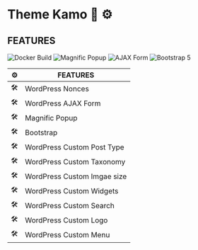 # Theme Kamo :art: :gear:

## FEATURES

![Docker Build](https://img.shields.io/badge/Docker-00b6f0.svg)
![Magnific Popup](https://img.shields.io/badge/Magnific-Popup-green)
![AJAX Form](https://img.shields.io/badge/AJAX-Form-blue)
![Bootstrap 5](https://img.shields.io/badge/5-Bootstrap-blueviolet)



| :gear: |FEATURES   |  
|---|---|
|:hammer_and_wrench:   |WordPress Nonces   |  
|:hammer_and_wrench:   |WordPress AJAX Form   | 
|:hammer_and_wrench:   |Magnific Popup   | 
|:hammer_and_wrench:   |Bootstrap   |    
|:hammer_and_wrench:   |WordPress Custom Post Type   |   
|:hammer_and_wrench:   |WordPress Custom Taxonomy   |   
|:hammer_and_wrench:   |WordPress Custom Imgae size   | 
|:hammer_and_wrench:   |WordPress Custom Widgets   |   
|:hammer_and_wrench:   |WordPress Custom Search   |   
|:hammer_and_wrench:   |WordPress Custom Logo   |
|:hammer_and_wrench:   |WordPress Custom Menu   |    